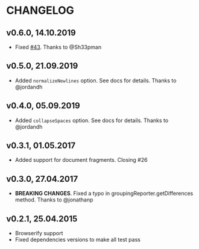 # CHANGELOG

## v0.6.0, 14.10.2019

 * Fixed [#43](https://github.com/Olegas/dom-compare/issues/43). Thanks to @Sh33pman

## v0.5.0, 21.09.2019

 * Added `normalizeNewlines` option. See docs for details. Thanks to @jordandh

## v0.4.0, 05.09.2019

 * Added `collapseSpaces` option. See docs for details. Thanks to @jordandh

## v0.3.1, 01.05.2017

 * Added support for document fragments. Closing #26

## v0.3.0, 27.04.2017

 * **BREAKING CHANGES**. Fixed a typo in groupingReporter.getDifferences method. Thanks to @jonathanp

## v0.2.1, 25.04.2015

 * Browserify support
 * Fixed dependencies versions to make all test pass
